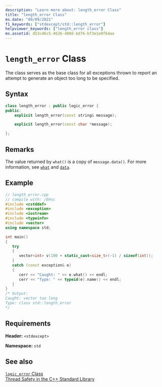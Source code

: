 ```yaml
---
description: "Learn more about: length_error Class"
title: "length_error Class"
ms.date: "09/09/2021"
f1_keywords: ["stdexcept/std::length_error"]
helpviewer_keywords: ["length_error class"]
ms.assetid: d53c46c5-4626-400d-bd76-bf3e1e0f64ae
---
```

# `length_error` Class

The class serves as the base class for all exceptions thrown to report an attempt to generate an object too long to be specified.

## Syntax

```cpp
class length_error : public logic_error {
public:
    explicit length_error(const string& message);

    explicit length_error(const char *message);

};
```

## Remarks

The value returned by `what()` is a copy of `message.data()`. For more information, see [`what`](../standard-library/exception-class.md) and [`data`](../standard-library/basic-string-class.md#data).

## Example

```cpp
// length_error.cpp
// compile with: /EHsc
#include <cstddef>
#include <exception>
#include <iostream>
#include <typeinfo>
#include <vector>
using namespace std;

int main()
{
   try
   {
      vector<int> v(100 + static_cast<size_t>(-1) / sizeof(int));
   }
   catch (const exception& e)
   {
      cerr << "Caught: " << e.what() << endl;
      cerr << "Type: " << typeid(e).name() << endl;
   }
}
/* Output:
Caught: vector too long
Type: class std::length_error
*/
```

## Requirements

**Header:** `<stdexcept>`

**Namespace:** `std`

## See also

[`logic_error` Class](../standard-library/logic-error-class.md)\
[Thread Safety in the C++ Standard Library](../standard-library/thread-safety-in-the-cpp-standard-library.md)
